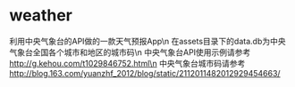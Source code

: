 weather
=======

利用中央气象台的API做的一款天气预报App\n
在assets目录下的data.db为中央气象台全国各个城市和地区的城市码\n
中央气象台API使用示例请参考 http://g.kehou.com/t1029846752.html\n
中央气象台城市码请参考 http://blog.163.com/yuanzhf_2012/blog/static/2112011482012929454663/
